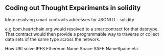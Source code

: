 Coding out Thought Experiments in solidity
----------------------------------------------

Idea:  resolving smart contracts addresses for JSONLD - solidity

e.g   bpm.heartchain.org  would resolved to a smartcontract for that datatype.  That contract would then provide a programmable way to traverse or collect data sets of the same type across the network.

How URI solve   IPFS   Ethereum Name Space  SAFE NameSpace etc.
